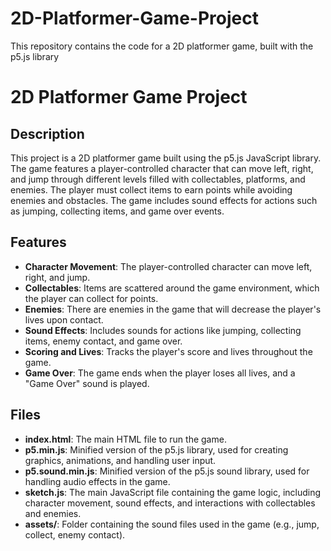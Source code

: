 # 2D-Platformer-Game-Project
This repository contains the code for a 2D platformer game, built with the p5.js library

# 2D Platformer Game Project

## Description
This project is a 2D platformer game built using the p5.js JavaScript library. The game features a player-controlled character that can move left, right, and jump through different levels filled with collectables, platforms, and enemies. The player must collect items to earn points while avoiding enemies and obstacles. The game includes sound effects for actions such as jumping, collecting items, and game over events.

## Features
- **Character Movement**: The player-controlled character can move left, right, and jump.
- **Collectables**: Items are scattered around the game environment, which the player can collect for points.
- **Enemies**: There are enemies in the game that will decrease the player's lives upon contact.
- **Sound Effects**: Includes sounds for actions like jumping, collecting items, enemy contact, and game over.
- **Scoring and Lives**: Tracks the player's score and lives throughout the game.
- **Game Over**: The game ends when the player loses all lives, and a "Game Over" sound is played.

## Files
- **index.html**: The main HTML file to run the game.
- **p5.min.js**: Minified version of the p5.js library, used for creating graphics, animations, and handling user input.
- **p5.sound.min.js**: Minified version of the p5.js sound library, used for handling audio effects in the game.
- **sketch.js**: The main JavaScript file containing the game logic, including character movement, sound effects, and interactions with collectables and enemies.
- **assets/**: Folder containing the sound files used in the game (e.g., jump, collect, enemy contact).

